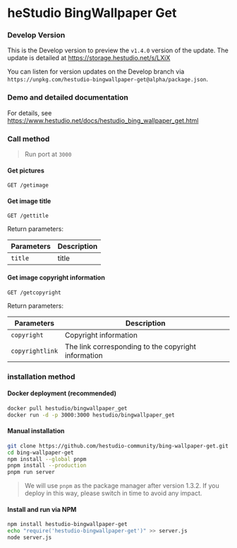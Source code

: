 # heStudio BingWallpaper Get

### Develop Version

This is the Develop version to preview the `v1.4.0` version of the update. The update is detailed at https://storage.hestudio.net/s/LXiX

You can listen for version updates on the Develop branch via `https://unpkg.com/hestudio-bingwallpaper-get@alpha/package.json`.

### Demo and detailed documentation

For details, see <https://www.hestudio.net/docs/hestudio_bing_wallpaper_get.html>

### Call method

> Run port at `3000`

#### Get pictures

```text
GET /getimage
```

#### Get image title

```text
GET /gettitle
```

Return parameters:

| Parameters | Description |
|---|---|
| `title` | title |

#### Get image copyright information

```text
GET /getcopyright
```

Return parameters:

| Parameters | Description |
|---|---|
| `copyright` | Copyright information |
| `copyrightlink` | The link corresponding to the copyright information |

### installation method

#### Docker deployment (recommended)

```sh
docker pull hestudio/bingwallpaper_get
docker run -d -p 3000:3000 hestudio/bingwallpaper_get
```

#### Manual installation

```sh
git clone https://github.com/hestudio-community/bing-wallpaper-get.git
cd bing-wallpaper-get
npm install --global pnpm
pnpm install --production
pnpm run server
```

> We will use `pnpm` as the package manager after version 1.3.2. If you deploy in this way, please switch in time to avoid any impact.

#### Install and run via NPM

```sh
npm install hestudio-bingwallpaper-get
echo "require('hestudio-bingwallpaper-get')" >> server.js
node server.js
```

